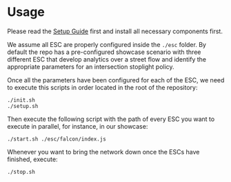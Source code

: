 # Usage

Please read the [Setup Guide](setup.md) first and install all necessary components first.


We assume all ESC are properly configured inside the ```./esc``` folder. By default the repo has a pre-configured showcase scenario with three different ESC that develop analytics over a street flow and identify the appropriate parameters for an intersection stoplight policy.

Once all the parameters have been configured for each of the ESC, we need to execute this scripts in order located in the root of the repository:
```
./init.sh
./setup.sh
```
Then execute the following script with the path of every ESC you want to execute in parallel, for instance, in our showcase:

```
./start.sh ./esc/falcon/index.js
```

Whenever you want to bring the network down once the ESCs have finished, execute:

```
./stop.sh
```
